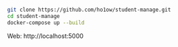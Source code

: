```bash

git clone https://github.com/ho1ow/student-manage.git
cd student-manage
docker-compose up --build
```

Web: http://localhost:5000

